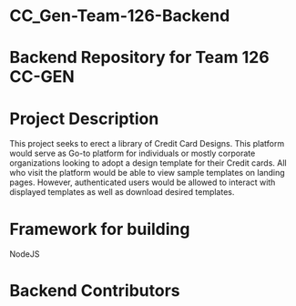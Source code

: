 
# CC_Gen-Team-126-Backend

# Backend Repository for Team 126 CC-GEN

# Project Description
This project seeks to erect a library of Credit Card Designs. This platform would serve as Go-to platform for individuals or mostly corporate organizations looking to adopt a design template for their Credit cards. All who visit the platform would be able to view sample templates on landing pages. However, authenticated users would be allowed to interact with displayed templates as well as download desired templates.  

# Framework for building
NodeJS

# Backend Contributors
